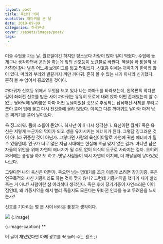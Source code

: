 ```yaml
---
layout: post
title: 육신의 의미
subtitle: 까마귀를 본 날
date: 2019-09-09
categories: 하루한생
cover: /assets/images/post/
tags:
 - 
---
```


미술 수업을 가는 날. 월요일이긴 하지만 평소보다 차량이 많아 길이 막혔다. 수업에 늦게구나 생각하면서 운전을 하는데 앞의 신호등이 노란불로 바뀐다. 엑셀을 확 밟을까 생각하던 찰나 발은 어느새 브레이크를 밟고 멈춰섰다. 신호등 위에는 까마귀가 한마리 앉아 있다. 머리와 부리와 발끝까지 까만 까마귀.
흔히 볼 수 있는 새가 아니라 신기했다. 흔히 볼 수 없어서 흉조였을 것이다.

까마귀가 신호등 위에서 무엇을 보고 있나 나는 까마귀를 바라보는데, 왼쪽편의 막다른 길이 좌회전 신호를 받은 사이 까마귀는 유유히 도로에 내려 앉아 어떤 존재였는지 알 수 없는 땅바닥에 달라붙은 아마 어떤 동물이었을 것으로 추정되는 납작해진 사체를 부리로 쪼아 뜯어 입에 물고 다시 전깃줄에 올라 앉았다.
이윽고 다른 까마귀도 날아와 마저 남은 찌꺼기를 뜯어 날아갔다. 

윽 징그러워. 몸에 소름이 돋았다. 하지만 이내 다시 생각한다. 육신이란 뭘까? 죽은 육신은 저렇게 누군가의 먹이가 되고 생을 유지시키는 에너지가 된다. 그렇담 징그러운 것이 아니라 귀중한 것이 아닌가. 그렇다면 사람의 육신이야말로 자연에 귀한 에너지가 될 수 있을텐데. 인구가 너무 많은 지금 시대에는 현실에 조금 맞지 않는 걸까. 아니면 남은 자들의 위안을 위해 자연의 에너지가 될 수도 없이 의식의 도구로 사라지는 걸까. 오히려 과거에는 풍장을 하기도 하고..옛날 사람들이 역시 자연의 이치에, 더 깨달음에 닿아있었나보다.  

그렇다면 나의 육신은 어떤가. 죽으면 남는 껍데기를 조금 이롭게 쓰려면 장기기증, 혹은 연구목적의 시신 기증이라도 하는 것이 맞지 않나? 
그런데 기증서약을 했다가 내가 빨리 죽는 거 아냐?
사람이란 참 어리석다 생각한다. 죽은 후에 장기기증이 자연스러운 이어짐인데, 왜 기증서약을 해서 빨리 죽을지도 모른다는 뒤바뀐 인과를 놓고 두려움을 느끼는가?
 
신호를 기다리는 몇 분 사이 바라본 풍경과 생각이다. 

 ![](/assets/images/post/20190908/.jpg)
{:.image}

{:.image-caption}
**


이 글이 재밌었다면 아래 광고를 꾹 눌러 주는 센스 ;)